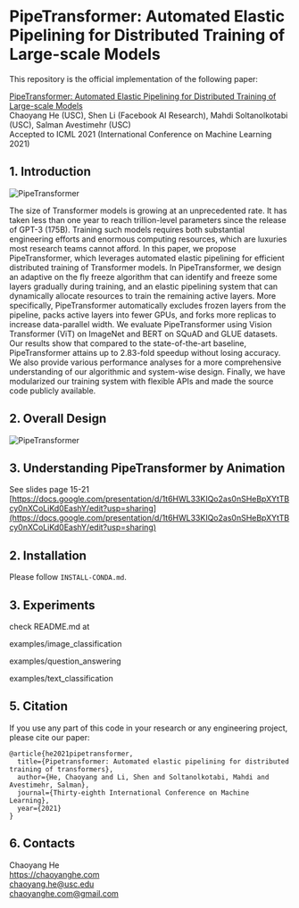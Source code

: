 # PipeTransformer: Automated Elastic Pipelining for Distributed Training of Large-scale Models

This repository is the official implementation of the following paper:

[PipeTransformer: Automated Elastic Pipelining for Distributed Training of Large-scale Models](https://arxiv.org/abs/2102.03161) \
Chaoyang He (USC), Shen Li (Facebook AI Research), Mahdi Soltanolkotabi (USC), Salman Avestimehr (USC) \
Accepted to ICML 2021 (International Conference on Machine Learning 2021) 

## 1. Introduction

<img src="https://chaoyanghe.com/wp-content/uploads/2021/06/PipeTransformer-ICML2021.png" alt="PipeTransformer"/>

The size of Transformer models is growing at an unprecedented rate. It has taken less than one year to reach trillion-level parameters since the release of GPT-3 (175B). 
Training such models requires both substantial engineering efforts and enormous computing resources, which are luxuries most research teams cannot afford. 
In this paper, we propose PipeTransformer, which leverages automated elastic pipelining for efficient distributed training of Transformer models. 
In PipeTransformer, we design an adaptive on the fly freeze algorithm that can identify and freeze some layers gradually during training, and an elastic pipelining system that can dynamically allocate resources to train the remaining active layers.
More specifically, PipeTransformer  automatically excludes frozen layers from the pipeline, packs active layers into fewer GPUs, and forks more replicas to increase data-parallel width. 
We evaluate PipeTransformer using Vision Transformer (ViT) on ImageNet and BERT on SQuAD and GLUE datasets. Our results show that compared to the state-of-the-art baseline, PipeTransformer attains up to $2.83$-fold speedup without losing accuracy.
We also provide various performance analyses for a more comprehensive understanding of our algorithmic and system-wise design. Finally, we have modularized our training system with flexible APIs and made the source code publicly available.

## 2. Overall Design
<img src="https://chaoyanghe.com/wp-content/uploads/2021/02/PipeTransformer-overall-design.png" alt="PipeTransformer"/>

## 3. Understanding PipeTransformer by Animation 
See slides page 15-21
[https://docs.google.com/presentation/d/1t6HWL33KIQo2as0nSHeBpXYtTBcy0nXCoLiKd0EashY/edit?usp=sharing](https://docs.google.com/presentation/d/1t6HWL33KIQo2as0nSHeBpXYtTBcy0nXCoLiKd0EashY/edit?usp=sharing)


## 2. Installation
Please follow `INSTALL-CONDA.md`.

## 3. Experiments
check README.md at 

examples/image_classification

examples/question_answering

examples/text_classification

## 5. Citation

If you use any part of this code in your research or any engineering project, please cite our paper: 
```
@article{he2021pipetransformer,
  title={Pipetransformer: Automated elastic pipelining for distributed training of transformers},
  author={He, Chaoyang and Li, Shen and Soltanolkotabi, Mahdi and Avestimehr, Salman},
  journal={Thirty-eighth International Conference on Machine Learning},
  year={2021}
}
```


## 6. Contacts

Chaoyang He \
https://chaoyanghe.com \
chaoyang.he@usc.edu \
chaoyanghe.com@gmail.com